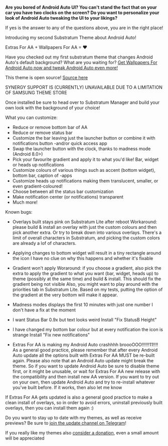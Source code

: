 **Are you bored of Android Auto UI? You can't stand the fact that on your car you have two clocks on the screen? Do you want to personalize your look of Android Auto tweaking the UI to your likings?**

If yes is the answer to any of the questions above, you are in the right place!

Introducing my second Substratum Theme about Android Auto!

Extras For AA + Wallpapers For AA = ❤

Have you checked out my first substratum theme that changes Android Auto's default background? What are you waiting for? [Get Wallpapers For Android Auto now and tweak Android Auto even more!](https://github.com/shmykelsa/wp4aa-release)

This theme is open source! [Source here](https://github.com/shmykelsa/extras4aa)

SYNERGY SUPPORT IS (CURRENTLY) UNAVAILABLE DUE TO A LIMITATION OF SAMSUNG THEME STORE

Once installed be sure to head over to Substratum Manager and build your own look with the background of your choice!

What you can customize:

- Reduce or remove bottom bar of AA
- Reduce or remove status bar
- Customize the bar leaving just the launcher button or combine it with notifications button -and/or quick access app
- Swap the launcher button with the clock, thanks to madness mode (Android 8.0>)
- Pick your favourite gradient and apply it to what you'd like! Bar, widget or heads up notifications
- Customize colours of various things such as accent (bottom widget), bottom bar, caption of -apps
- Customize heads up notifications making them translucent, smaller, or even gradient-coloured!
- Choose between all the status bar customization
- Make notification center (or notifications) transparent
- Much more!

Known bugs:
- Overlays built stays pink on Substratum Lite after reboot
Workaround: please build & install an overlay with just the custom colours and then pick another extra. Or try to break down into various overlays. There's a limit of overall characters in Substratum, and picking the custom colors are already a lof of characters.

- Applying changes to bottom widget will result in a tiny rectangle around the icon
I have no clue on why this happens and whether it's fixable

- Gradient won't apply
Woraround: if you choose a gradient, also pick the extra to apply the gradient to what you want (bar, widget, heads up) to theme (possibly at the same time) and build & install. This should fix the gradient being not visible
Also, you might want to play around with the priorities tab in Substratum Lite. Based on my tests, putting the option of the gradient at the very bottom will make it appear.

- Madness modes displays the first 10 minutes with just one number
I don't have a fix at the moment

- I want Status Bar 0.9x but text looks weird
Install "Fix StatusB Height"

- I have changed my bottom bar colour but at every notification the icon is strange
Install "Fix new notifications"

- Extras For AA is making my Android Auto crashhhh broooOOO!!!!!!11!!!!
As a general good practice, please remember that after every Android Auto update all the options built with Extras For AA MUST be re-built again. Please also note that an Android Auto update might break the theme. So if you want to update Android Auto be sure to disable theme first, or it might be unusable, or wait for Extras For AA new release with the compatibility and then install new AA version. If you want to try out on your own, then update Android Auto and try to re-install whatever you've built before. If it works, then also let me know 

If Extras For AA gets updated is also a general good practice to make a clean install of overlays, so in order to avoid errors, uninstall previously built overlays, then you can install them again :)


Do you want to stay up to date with my themes, as well as receive previews? Be sure to [join the update channel on Telegram](http://t.me/shmykelsathemes)!

If you really like my themes also [consider a donation](http://paypal.me/grizzo96), even a small amount will be appreciated
